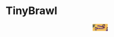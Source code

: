 # TinyBrawl
<div align="center">
  <img src="https://github.com/liyo-dev/assets/blob/main/grafico%20tiny%20brawl%201024.png" alt="aquí" width="40">
</div>

